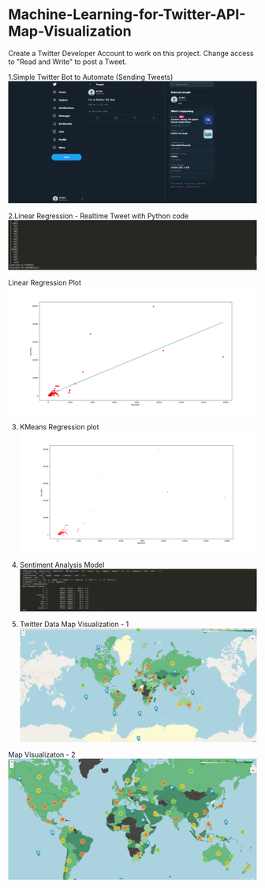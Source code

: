 # Machine-Learning-for-Twitter-API-Map-Visualization

Create a Twitter Developer Account to work on this project.
Change access to "Read and Write" to post a Tweet.

1.Simple Twitter Bot to Automate (Sending Tweets)
![Tweet](https://github.com/Gangadharbhuvan/Machine-Learning-for-Twitter-API-Map-Visualization/blob/main/1.SimpleTwitterBot/Tweet.png)

2.Linear Regression - Realtime Tweet with Python code
![Output](https://github.com/Gangadharbhuvan/Machine-Learning-for-Twitter-API-Map-Visualization/blob/main/2.Linear_Regression/Linear_Regression_Output.png)

Linear Regression Plot
![Linear Regression plot](https://github.com/Gangadharbhuvan/Machine-Learning-for-Twitter-API-Map-Visualization/blob/main/2.Linear_Regression/Linear_Regression_Plot.png)

3. KMeans Regression plot
![KMeans Regression plot](https://github.com/Gangadharbhuvan/Machine-Learning-for-Twitter-API-Map-Visualization/blob/main/3.KMeansModel/KMeans_plot.png)

4. Sentiment Analysis Model 
![Sentiment Analysis](https://github.com/Gangadharbhuvan/Machine-Learning-for-Twitter-API-Map-Visualization/blob/main/4.SentimentAnalysisModel/SentimentAnalysisModel.png)

6. Twitter Data Map Visualization - 1
![Python](https://github.com/Gangadharbhuvan/Machine-Learning-for-Twitter-API-Map-Visualization/blob/main/6.Visualize%20the%20data/Python_Mood.png)

Map Visualizaton - 2
![Python](https://github.com/Gangadharbhuvan/Machine-Learning-for-Twitter-API-Map-Visualization/blob/main/6.Visualize%20the%20data/Java_Mood.png)
